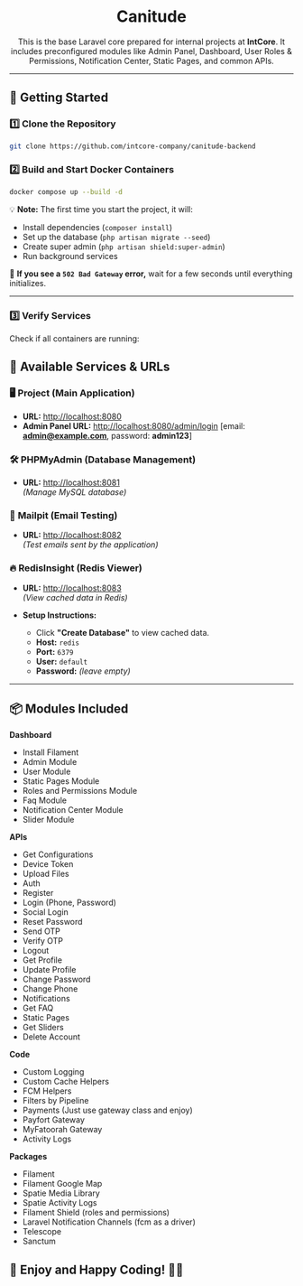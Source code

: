 <div align="center">

# Canitude

This is the base Laravel core prepared for internal projects at **IntCore**. It includes preconfigured modules like Admin Panel, Dashboard, User Roles & Permissions, Notification Center, Static Pages, and common APIs.

---

</div>
	
## 🚀 Getting Started

### 1️⃣ Clone the Repository

```bash
git clone https://github.com/intcore-company/canitude-backend
```

### 2️⃣ Build and Start Docker Containers

```bash
docker compose up --build -d
```

💡 **Note:** The first time you start the project, it will:

-   Install dependencies (`composer install`)
-   Set up the database (`php artisan migrate --seed`)
-   Create super admin (`php artisan shield:super-admin`)
-   Run background services

📌 **If you see a `502 Bad Gateway` error,** wait for a few seconds until everything initializes.

---

### 3️⃣ Verify Services

Check if all containers are running:

## 📌 **Available Services & URLs**

### 🖥️ **Project (Main Application)**

-   **URL:** [http://localhost:8080](http://localhost:8080)
-   **Admin Panel URL:** [http://localhost:8080/admin/login](http://localhost:8080/admin/login) [email: **admin@example.com**, password: **admin123**]

### 🛠️ **PHPMyAdmin (Database Management)**

-   **URL:** [http://localhost:8081](http://localhost:8081)  
    _(Manage MySQL database)_

### 📧 **Mailpit (Email Testing)**

-   **URL:** [http://localhost:8082](http://localhost:8082)  
    _(Test emails sent by the application)_

### 🔥 **RedisInsight (Redis Viewer)**

-   **URL:** [http://localhost:8083](http://localhost:8083)  
    _(View cached data in Redis)_
-   **Setup Instructions:**

    -   Click **"Create Database"** to view cached data.
    -   **Host:** `redis`
    -   **Port:** `6379`
    -   **User:** `default`
    -   **Password:** _(leave empty)_

---

## 📦 Modules Included
**Dashboard**
- Install Filament
- Admin Module
- User Module
- Static Pages Module
- Roles and Permissions Module
- Faq Module
- Notification Center Module
- Slider Module

**APIs**
- Get Configurations
- Device Token
- Upload Files
- Auth
- Register
- Login (Phone, Password)
- Social Login
- Reset Password
- Send OTP
-  Verify OTP
- Logout
- Get Profile
- Update Profile
- Change Password
- Change Phone
- Notifications
- Get FAQ
- Static Pages
- Get Sliders
- Delete Account

**Code**
- Custom Logging
- Custom Cache Helpers
- FCM Helpers
- Filters by Pipeline
- Payments (Just use gateway class and enjoy)
- Payfort Gateway
- MyFatoorah Gateway
- Activity Logs

**Packages**
- Filament
- Filament Google Map
- Spatie Media Library
- Spatie Activity Logs
- Filament Shield (roles and permissions)
- Laravel Notification Channels (fcm as a driver)
- Telescope
- Sanctum

## 🎉 Enjoy and Happy Coding! 🚀🔥
